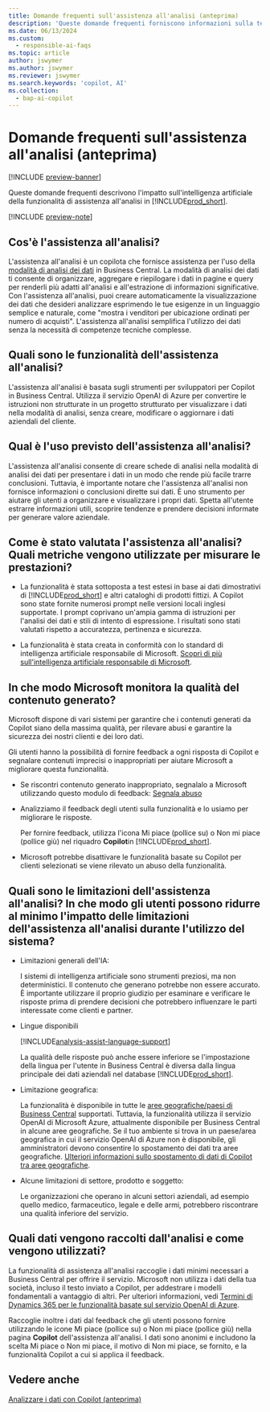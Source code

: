 ```yaml
---
title: Domande frequenti sull'assistenza all'analisi (anteprima)
description: 'Queste domande frequenti forniscono informazioni sulla tecnologia di IA utilizzata per analizzare dati nelle pagine in Business Central. Includono considerazioni e dettagli chiave su come viene utilizzata l''intelligenza artificiale, come è stata testata e valutata ed eventuali limitazioni specifiche.'
ms.date: 06/13/2024
ms.custom:
  - responsible-ai-faqs
ms.topic: article
author: jswymer
ms.author: jswymer
ms.reviewer: jswymer
ms.search.keywords: 'copilot, AI'
ms.collection:
  - bap-ai-copilot
---
```


# <a name="faq-for-analysis-assist-preview"></a>Domande frequenti sull'assistenza all'analisi (anteprima)

[!INCLUDE [preview-banner](~/../shared-content/shared/preview-includes/preview-banner.md)]

Queste domande frequenti descrivono l'impatto sull'intelligenza artificiale della funzionalità di assistenza all'analisi in [!INCLUDE[prod_short](includes/prod_short.md)].

[!INCLUDE [preview-note](~/../shared-content/shared/preview-includes/production-ready-preview-dynamics365.md)]

## <a name="what-is-analysis-assist"></a>Cos'è l'assistenza all'analisi?

L'assistenza all'analisi è un copilota che fornisce assistenza per l'uso della [modalità di analisi dei dati](analysis-mode.md) in Business Central. La modalità di analisi dei dati ti consente di organizzare, aggregare e riepilogare i dati in pagine e query per renderli più adatti all'analisi e all'estrazione di informazioni significative. Con l'assistenza all'analisi, puoi creare automaticamente la visualizzazione dei dati che desideri analizzare esprimendo le tue esigenze in un linguaggio semplice e naturale, come "mostra i venditori per ubicazione ordinati per numero di acquisti". L'assistenza all'analisi semplifica l'utilizzo dei dati senza la necessità di competenze tecniche complesse.

## <a name="what-are-capabilities-of-analysis-assist"></a>Quali sono le funzionalità dell'assistenza all'analisi?

L'assistenza all'analisi è basata sugli strumenti per sviluppatori per Copilot in Business Central. Utilizza il servizio OpenAI di Azure per convertire le istruzioni non strutturate in un progetto strutturato per visualizzare i dati nella modalità di analisi, senza creare, modificare o aggiornare i dati aziendali del cliente.

## <a name="what-is-the-intended-use-of-analysis-assist"></a>Qual è l'uso previsto dell'assistenza all'analisi?

L'assistenza all'analisi consente di creare schede di analisi nella modalità di analisi dei dati per presentare i dati in un modo che rende più facile trarre conclusioni. Tuttavia, è importante notare che l'assistenza all'analisi non fornisce informazioni o conclusioni dirette sui dati. È uno strumento per aiutare gli utenti a organizzare e visualizzare i propri dati. Spetta all'utente estrarre informazioni utili, scoprire tendenze e prendere decisioni informate per generare valore aziendale.

## <a name="how-was-analysis-assist-evaluated-what-metrics-are-used-to-measure-performance"></a>Come è stato valutata l'assistenza all'analisi? Quali metriche vengono utilizzate per misurare le prestazioni?

- La funzionalità è stata sottoposta a test estesi in base ai dati dimostrativi di [!INCLUDE[prod_short](includes/prod_short.md)] e altri cataloghi di prodotti fittizi. A Copilot sono state fornite numerosi prompt nelle versioni locali inglesi supportate. I prompt coprivano un'ampia gamma di istruzioni per l'analisi dei dati e stili di intento di espressione. I risultati sono stati valutati rispetto a accuratezza, pertinenza e sicurezza.

- La funzionalità è stata creata in conformità con lo standard di intelligenza artificiale responsabile di Microsoft. [Scopri di più sull'intelligenza artificiale responsabile di Microsoft](https://aka.ms/RAI).

## <a name="how-does-microsoft-monitor-the-quality-of-generated-content"></a>In che modo Microsoft monitora la qualità del contenuto generato?

Microsoft dispone di vari sistemi per garantire che i contenuti generati da Copilot siano della massima qualità, per rilevare abusi e garantire la sicurezza dei nostri clienti e dei loro dati.

Gli utenti hanno la possibilità di fornire feedback a ogni risposta di Copilot e segnalare contenuti imprecisi o inappropriati per aiutare Microsoft a migliorare questa funzionalità.

- Se riscontri contenuto generato inappropriato, segnalalo a Microsoft utilizzando questo modulo di feedback: [Segnala abuso](https://go.microsoft.com/fwlink/?linkid=2249810)

- Analizziamo il feedback degli utenti sulla funzionalità e lo usiamo per migliorare le risposte.

  Per fornire feedback, utilizza l'icona Mi piace (pollice su) o Non mi piace (pollice giù) nel riquadro **Copilot**in [!INCLUDE[prod_short](includes/prod_short.md)].

- Microsoft potrebbe disattivare le funzionalità basate su Copilot per clienti selezionati se viene rilevato un abuso della funzionalità.

## <a name="what-are-the-limitations-of-analysis-assist-how-can-users-minimize-the-impact-of-the-analysis-assist-limitations-when-using-the-system"></a>Quali sono le limitazioni dell'assistenza all'analisi? In che modo gli utenti possono ridurre al minimo l'impatto delle limitazioni dell'assistenza all'analisi durante l'utilizzo del sistema?

- Limitazioni generali dell'IA:

  I sistemi di intelligenza artificiale sono strumenti preziosi, ma non deterministici. Il contenuto che generano potrebbe non essere accurato. È importante utilizzare il proprio giudizio per esaminare e verificare le risposte prima di prendere decisioni che potrebbero influenzare le parti interessate come clienti e partner.

- Lingue disponibili

   [!INCLUDE[analysis-assist-language-support](includes/analysis-assist-language-support.md)]

   La qualità delle risposte può anche essere inferiore se l'impostazione della lingua per l'utente in Business Central è diversa dalla lingua principale dei dati aziendali nel database [!INCLUDE[prod_short](includes/prod_short.md)].
  
- Limitazione geografica:
  
   La funzionalità è disponibile in tutte le [aree geografiche/paesi di Business Central](/dynamics365/business-central/dev-itpro/compliance/apptest-countries-and-translations) supportati<!-- except for Canada-->. Tuttavia, la funzionalità utilizza il servizio OpenAI di Microsoft Azure, attualmente disponibile per Business Central in alcune aree geografiche. Se il tuo ambiente si trova in un paese/area geografica in cui il servizio OpenAI di Azure non è disponibile, gli amministratori devono consentire lo spostamento dei dati tra aree geografiche. [Ulteriori informazioni sullo spostamento di dati di Copilot tra aree geografiche](/dynamics365/business-central/ai-copilot-data-movement).

- Alcune limitazioni di settore, prodotto e soggetto:

  Le organizzazioni che operano in alcuni settori aziendali, ad esempio quello medico, farmaceutico, legale e delle armi, potrebbero riscontrare una qualità inferiore del servizio.

## <a name="what-data-does-analysis-collect-and-how-is-it-used"></a>Quali dati vengono raccolti dall'analisi e come vengono utilizzati?

La funzionalità di assistenza all'analisi raccoglie i dati minimi necessari a Business Central per offrire il servizio. Microsoft non utilizza i dati della tua società, incluso il testo inviato a Copilot, per addestrare i modelli fondamentali a vantaggio di altri. Per ulteriori informazioni, vedi [Termini di Dynamics 365 per le funzionalità basate sul servizio OpenAI di Azure](https://go.microsoft.com/fwlink/?linkid=2236010).

Raccoglie inoltre i dati dal feedback che gli utenti possono fornire utilizzando le icone Mi piace (pollice su) o Non mi piace (pollice giù) nella pagina **Copilot** dell'assistenza all'analisi. I dati sono anonimi e includono la scelta Mi piace o Non mi piace, il motivo di Non mi piace, se fornito, e la funzionalità Copilot a cui si applica il feedback.

## <a name="see-also"></a>Vedere anche

[Analizzare i dati con Copilot (anteprima)](analysis-assist.md)
